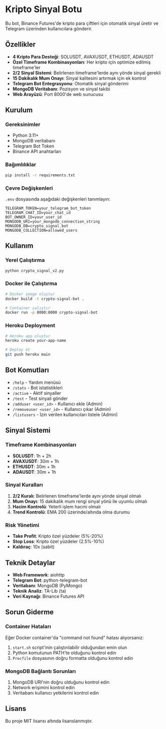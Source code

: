 # Kripto Sinyal Botu

Bu bot, Binance Futures'de kripto para çiftleri için otomatik sinyal üretir ve Telegram üzerinden kullanıcılara gönderir.

## Özellikler

- **4 Kripto Para Desteği**: SOLUSDT, AVAXUSDT, ETHUSDT, ADAUSDT
- **Özel Timeframe Kombinasyonları**: Her kripto için optimize edilmiş timeframe'ler
- **2/2 Sinyal Sistemi**: Belirlenen timeframe'lerde aynı yönde sinyal gerekli
- **15 Dakikalık Mum Onayı**: Sinyal kalitesini artırmak için ek kontrol
- **Telegram Bot Entegrasyonu**: Otomatik sinyal gönderimi
- **MongoDB Veritabanı**: Pozisyon ve sinyal takibi
- **Web Arayüzü**: Port 8000'de web sunucusu

## Kurulum

### Gereksinimler

- Python 3.11+
- MongoDB veritabanı
- Telegram Bot Token
- Binance API anahtarları

### Bağımlılıklar

```bash
pip install -r requirements.txt
```

### Çevre Değişkenleri

`.env` dosyasında aşağıdaki değişkenleri tanımlayın:

```env
TELEGRAM_TOKEN=your_telegram_bot_token
TELEGRAM_CHAT_ID=your_chat_id
BOT_OWNER_ID=your_user_id
MONGODB_URI=your_mongodb_connection_string
MONGODB_DB=crypto_signal_bot
MONGODB_COLLECTION=allowed_users
```

## Kullanım

### Yerel Çalıştırma

```bash
python crypto_signal_v2.py
```

### Docker ile Çalıştırma

```bash
# Docker image oluştur
docker build -t crypto-signal-bot .

# Container çalıştır
docker run -p 8000:8000 crypto-signal-bot
```

### Heroku Deployment

```bash
# Heroku app oluştur
heroku create your-app-name

# Deploy et
git push heroku main
```

## Bot Komutları

- `/help` - Yardım menüsü
- `/stats` - Bot istatistikleri
- `/active` - Aktif sinyaller
- `/test` - Test sinyali gönder
- `/adduser <user_id>` - Kullanıcı ekle (Admin)
- `/removeuser <user_id>` - Kullanıcı çıkar (Admin)
- `/listusers` - İzin verilen kullanıcıları listele (Admin)

## Sinyal Sistemi

### Timeframe Kombinasyonları

- **SOLUSDT**: 1h + 2h
- **AVAXUSDT**: 30m + 1h  
- **ETHUSDT**: 30m + 1h
- **ADAUSDT**: 30m + 1h

### Sinyal Kuralları

1. **2/2 Kuralı**: Belirlenen timeframe'lerde aynı yönde sinyal olmalı
2. **Mum Onayı**: 15 dakikalık mum rengi sinyal yönü ile uyumlu olmalı
3. **Hacim Kontrolü**: Yeterli işlem hacmi olmalı
4. **Trend Kontrolü**: EMA 200 üzerinde/altında olma durumu

### Risk Yönetimi

- **Take Profit**: Kripto özel yüzdeler (5%-20%)
- **Stop Loss**: Kripto özel yüzdeler (2.5%-10%)
- **Kaldıraç**: 10x (sabit)

## Teknik Detaylar

- **Web Framework**: aiohttp
- **Telegram Bot**: python-telegram-bot
- **Veritabanı**: MongoDB (PyMongo)
- **Teknik Analiz**: TA-Lib (ta)
- **Veri Kaynağı**: Binance Futures API

## Sorun Giderme

### Container Hataları

Eğer Docker container'da "command not found" hatası alıyorsanız:

1. `start.sh` script'inin çalıştırılabilir olduğundan emin olun
2. Python komutunun PATH'te olduğunu kontrol edin
3. `Procfile` dosyasının doğru formatta olduğunu kontrol edin

### MongoDB Bağlantı Sorunları

1. MongoDB URI'nin doğru olduğunu kontrol edin
2. Network erişimini kontrol edin
3. Veritabanı kullanıcı yetkilerini kontrol edin

## Lisans

Bu proje MIT lisansı altında lisanslanmıştır.

